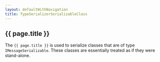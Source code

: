 ```yaml
---
layout: defaultWithNavigation
title: TypeSerializerSerializableClass
---
```

## {{ page.title }}

The `{{ page.title }}` is used to serialize classes that are of type `IMessageSerializable`.  These classes are essentially treated as if they were stand-alone.

